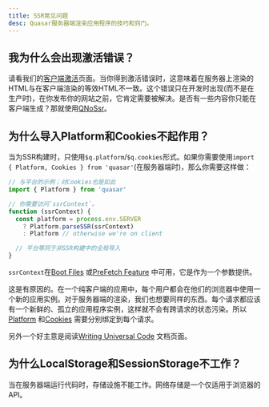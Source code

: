 ```yaml
---
title: SSR常见问题
desc: Quasar服务器端渲染应用程序的技巧和窍门。
---
```


## 我为什么会出现激活错误？
请看我们的[客户端激活](/quasar-cli/developing-ssr/client-side-hydration)页面。当你得到激活错误时，这意味着在服务器上渲染的HTML与在客户端渲染的等效HTML不一致。这个错误只在开发时出现(而不是在生产时)，在你发布你的网站之前，它肯定需要被解决。是否有一些内容你只能在客户端生成？那就使用[QNoSsr](/vue-components/no-ssr)。

## 为什么导入Platform和Cookies不起作用？
当为SSR构建时，只使用`$q.platform`/`$q.cookies`形式。如果你需要使用`import { Platform, Cookies } from 'quasar'`(在服务器端时)，那么你需要这样做：

```js
// 与平台的示例；对Cookies也是如此
import { Platform } from 'quasar'

// 你需要访问`ssrContext`。
function (ssrContext) {
  const platform = process.env.SERVER
    ? Platform.parseSSR(ssrContext)
    : Platform // otherwise we're on client

  // 平台等同于非SSR构建中的全局导入
}
```

`ssrContext`在[Boot Files](/quasar-cli/boot-files) 或[PreFetch Feature](/quasar-cli/prefetch-feature) 中可用，它是作为一个参数提供。

这是有原因的。在一个纯客户端的应用中，每个用户都会在他们的浏览器中使用一个新的应用实例。对于服务器端的渲染，我们也想要同样的东西。每个请求都应该有一个新鲜的、孤立的应用程序实例，这样就不会有跨请求的状态污染。所以[Platform](/options/platform-detection) 和[Cookies](/quasar-plugins/cookies) 需要分别绑定到每个请求。

另外一个好主意是阅读[Writing Universal Code](/quasar-cli/developing-ssr/writing-universal-code) 文档页面。

## 为什么LocalStorage和SessionStorage不工作？
当在服务器端运行代码时，存储设施不能工作。网络存储是一个仅适用于浏览器的API。
